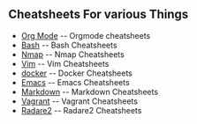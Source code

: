## Cheatsheets For various Things

* [Org Mode](Orgmode-CheatSheet.md) -- Orgmode cheatsheets
* [Bash](BashCS.md) -- Bash Cheatsheets
* [Nmap](NmapCS.md) -- Nmap Cheatsheets
* [Vim](vimCS.md) -- Vim Cheatsheets
* [docker](dockerCS.md) -- Docker Cheatsheets
* [Emacs](EmacsCS.md) -- Emacs Cheatsheets
* [Markdown](markdownCS.md) -- Markdown Cheatsheets
* [Vagrant](vagrantCS.md) -- Vagrant Cheatsheets
* [Radare2](Radare2) -- Radare2 Cheatsheets
